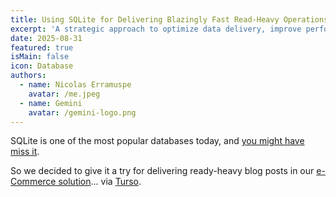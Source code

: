 ```yaml
---
title: Using SQLite for Delivering Blazingly Fast Read-Heavy Operations
excerpt: 'A strategic approach to optimize data delivery, improve performance, and significantly reduce cloud costs for popular content.'
date: 2025-08-31
featured: true
isMain: false
icon: Database
authors:
  - name: Nicolas Erramuspe
    avatar: /me.jpeg
  - name: Gemini
    avatar: /gemini-logo.png
---
```


SQLite is one of the most popular databases today, and [you might have miss it](https://www.youtube.com/watch?v=qf0GqRz-c74).

So we decided to give it a try for delivering ready-heavy blog posts in our [e-Commerce solution](https://www.futurewise.lat/en/store)... via [Turso](https://turso.tech/).
